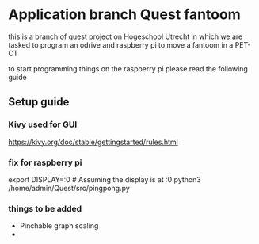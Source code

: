 # Application branch Quest fantoom
this is a branch of quest project on Hogeschool Utrecht in which we are tasked to program an odrive and raspberry pi to move a fantoom in a PET-CT


to start programming things on the raspberry pi please read the following guide
## Setup guide
### 






### Kivy used for GUI
https://kivy.org/doc/stable/gettingstarted/rules.html


### fix for raspberry pi 
export DISPLAY=:0  # Assuming the display is at :0
python3 /home/admin/Quest/src/pingpong.py


### things to be added
- Pinchable graph scaling
- 
